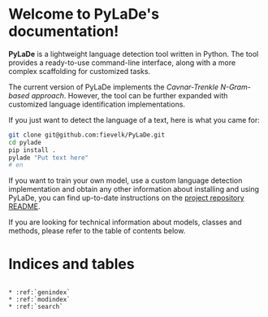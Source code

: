 Welcome to PyLaDe's documentation!
==================================

**PyLaDe** is a lightweight language detection tool written in Python. The tool provides a ready-to-use command-line interface, along with a more complex scaffolding for customized tasks.

The current version of PyLaDe implements the *Cavnar-Trenkle N-Gram-based approach*. However, the tool can be further expanded with customized language identification implementations.

If you just want to detect the language of a text, here is what you came for:

```bash
git clone git@github.com:fievelk/PyLaDe.git
cd pylade
pip install .
pylade "Put text here"
# en
```

If you want to train your own model, use a custom language detection implementation and obtain any other information about installing and using PyLaDe, you can find up-to-date instructions on the [project repository README](https://github.com/fievelk/pylade).

If you are looking for technical information about models, classes and methods, please refer to the table of contents below.

Indices and tables
==================
```eval_rst

* :ref:`genindex`
* :ref:`modindex`
* :ref:`search`

```
